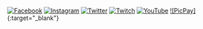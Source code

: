 [![Facebook](https://img.shields.io/badge/-Facebook-555859?style=flat-square&logo=Facebook&logoColor=white)](http://www.nuget.org/packages/TestaCache)
[![Instagram](https://img.shields.io/badge/-Instagram-555859?style=flat-square&logo=Instagram&logoColor=white)](https://www.instagram.com/acaciolima12/)
[![Twitter](https://img.shields.io/badge/-Twitter-555859?style=flat-square&logo=Twitter&logoColor=white)](https://twitter.com/limadeacacio)
[![Twitch](https://img.shields.io/badge/-Twitch-555859?style=flat-square&logo=Twitch&logoColor=white)](https://www.twitch.tv/limazia)
[![YouTube](https://img.shields.io/badge/-YouTube-555859?style=flat-square&logo=YouTube&logoColor=white)](https://www.youtube.com/channel/UC-5N5yRu4-YMCF-fYm5X6Vg)
[![PicPay]](https://app.picpay.com/user/limazia){:target="_blank"}
